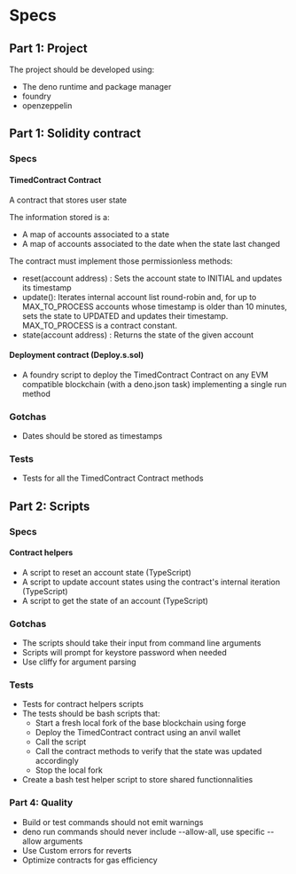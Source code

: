 # Specs

## Part 1: Project

The project should be developed using:

- The deno runtime and package manager
- foundry
- openzeppelin

## Part 1: Solidity contract

### Specs

#### TimedContract Contract

A contract that stores user state

The information stored is a:

- A map of accounts associated to a state
- A map of accounts associated to the date when the state last changed

The contract must implement those permissionless methods:
- reset(account address) : Sets the account state to INITIAL and updates its timestamp
- update(): Iterates internal account list round-robin and, for up to MAX_TO_PROCESS accounts whose timestamp is older than 10 minutes, sets the state to UPDATED and updates their timestamp. MAX_TO_PROCESS is a contract constant.
- state(account address) : Returns the state of the given account

#### Deployment contract (Deploy.s.sol)

- A foundry script to deploy the TimedContract Contract on any EVM compatible blockchain (with a deno.json task) implementing a single run method

### Gotchas

- Dates should be stored as timestamps

### Tests

- Tests for all the TimedContract Contract methods

## Part 2: Scripts

### Specs

#### Contract helpers

- A script to reset an account state (TypeScript)
- A script to update account states using the contract's internal iteration (TypeScript)
- A script to get the state of an account (TypeScript)

### Gotchas

- The scripts should take their input from command line arguments
- Scripts will prompt for keystore password when needed
- Use cliffy for argument parsing

### Tests

- Tests for contract helpers scripts
- The tests should be bash scripts that:
  - Start a fresh local fork of the base blockchain using forge
  - Deploy the TimedContract contract using an anvil wallet
  - Call the script
  - Call the contract methods to verify that the state was updated accordingly
  - Stop the local fork
- Create a bash test helper script to store shared functionnalities

### Part 4: Quality

- Build or test commands should not emit warnings
- deno run commands should never include --allow-all, use specific --allow
  arguments
- Use Custom errors for reverts
- Optimize contracts for gas efficiency
